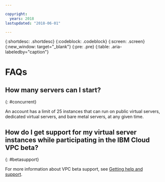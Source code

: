 ```yaml
---

copyright:
  years: 2018
lastupdated: "2018-06-01"

---
```


{:shortdesc: .shortdesc}
{:codeblock: .codeblock}
{:screen: .screen}
{:new_window: target="_blank"}
{:pre: .pre}
{:table: .aria-labeledby="caption"}


# FAQs

## How many servers can I start?
{: #concurrent}

An account has a limit of 25 instances that can run on public virtual servers, dedicated virtual servers, and bare metal servers, at any given time. 

## How do I get support for my virtual server instances while participating in the IBM Cloud VPC beta?
{: #betasupport}

For more information about VPC beta support, see [Getting help and support](/docs/infrastructure/vpc/getting-help.html).
